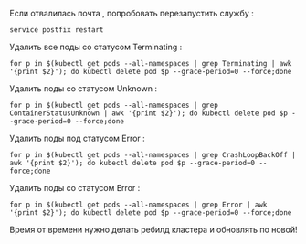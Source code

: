 Если отвалилась почта , попробовать перезапустить службу :
```
service postfix restart
```

Удалить все поды со статусом Terminating : 
```
for p in $(kubectl get pods --all-namespaces | grep Terminating | awk '{print $2}'); do kubectl delete pod $p --grace-period=0 --force;done
```

Удалить поды со статусом Unknown : 
```
for p in $(kubectl get pods --all-namespaces | grep ContainerStatusUnknown | awk '{print $2}'); do kubectl delete pod $p --grace-period=0 --force;done
```

Удалить поды под статусом Error : 

```
for p in $(kubectl get pods --all-namespaces | grep CrashLoopBackOff | awk '{print $2}'); do kubectl delete pod $p --grace-period=0 --force;done
```

Удалить поды со статусом Error : 

```
for p in $(kubectl get pods --all-namespaces | grep Error | awk '{print $2}'); do kubectl delete pod $p --grace-period=0 --force;done
```

Время от времени нужно делать ребилд кластера и обновлять по новой! 


